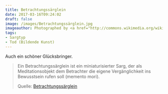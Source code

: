 ```yaml
---
title: Betrachtungssärglein
date: 2017-03-16T09:24:02
draft: false
image: /images/Betrachtungssärglein.jpg
imageauthor: Photographed by <a href="http://commons.wikimedia.org/wiki/User:Bullenw%C3%A4chter" title="User:Bullenwächter">User:Bullenwächter</a>
tags:
- Sargtyp
- Tod (Bildende Kunst)
---
```


Auch ein schöner Glücksbringer.

> Ein Betrachtungssärglein ist ein miniaturisierter Sarg, der als
> Meditationsobjekt dem Betrachter die eigene Vergänglichkeit ins Bewusstsein
> rufen soll (memento mori).
>
> Quelle: [Betrachtungssärglein](https://de.wikipedia.org/wiki/Betrachtungssärglein)

